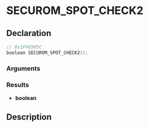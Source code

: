 # SECUROM_SPOT_CHECK2

## Declaration
```cpp
// 0x1F40505C
boolean SECUROM_SPOT_CHECK2();
```

### Arguments

### Results
- **boolean**

## Description
